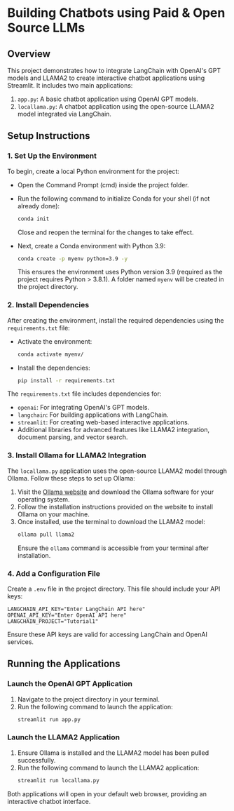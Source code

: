 # Building Chatbots using Paid & Open Source LLMs

## Overview
This project demonstrates how to integrate LangChain with OpenAI's GPT models and LLAMA2 to create interactive chatbot applications using Streamlit. It includes two main applications:
1. `app.py`: A basic chatbot application using OpenAI GPT models.
2. `locallama.py`: A chatbot application using the open-source LLAMA2 model integrated via LangChain.

## Setup Instructions

### 1. Set Up the Environment
To begin, create a local Python environment for the project:
- Open the Command Prompt (cmd) inside the project folder.
- Run the following command to initialize Conda for your shell (if not already done):
  ```bash
  conda init
  ```
  Close and reopen the terminal for the changes to take effect.

- Next, create a Conda environment with Python 3.9:
  ```bash
  conda create -p myenv python=3.9 -y
  ```
  This ensures the environment uses Python version 3.9 (required as the project requires Python > 3.8.1). A folder named `myenv` will be created in the project directory.

### 2. Install Dependencies
After creating the environment, install the required dependencies using the `requirements.txt` file:
- Activate the environment:
  ```bash
  conda activate myenv/
  ```
- Install the dependencies:
  ```bash
  pip install -r requirements.txt
  ```
The `requirements.txt` file includes dependencies for:
- `openai`: For integrating OpenAI's GPT models.
- `langchain`: For building applications with LangChain.
- `streamlit`: For creating web-based interactive applications.
- Additional libraries for advanced features like LLAMA2 integration, document parsing, and vector search.

### 3. Install Ollama for LLAMA2 Integration
The `locallama.py` application uses the open-source LLAMA2 model through Ollama. Follow these steps to set up Ollama:
1. Visit the [Ollama website](https://ollama.com/) and download the Ollama software for your operating system.
2. Follow the installation instructions provided on the website to install Ollama on your machine.
3. Once installed, use the terminal to download the LLAMA2 model:
   ```bash
   ollama pull llama2
   ```
   Ensure the `ollama` command is accessible from your terminal after installation.

### 4. Add a Configuration File
Create a `.env` file in the project directory. This file should include your API keys:
```plaintext
LANGCHAIN_API_KEY="Enter LangChain API here"
OPENAI_API_KEY="Enter OpenAI API here"
LANGCHAIN_PROJECT="Tutorial1"
```

Ensure these API keys are valid for accessing LangChain and OpenAI services.

## Running the Applications

### Launch the OpenAI GPT Application
1. Navigate to the project directory in your terminal.
2. Run the following command to launch the application:
   ```bash
   streamlit run app.py
   ```

### Launch the LLAMA2 Application
1. Ensure Ollama is installed and the LLAMA2 model has been pulled successfully.
2. Run the following command to launch the LLAMA2 application:
   ```bash
   streamlit run locallama.py
   ```

Both applications will open in your default web browser, providing an interactive chatbot interface.